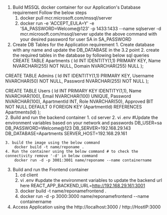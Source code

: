 1. Build MSSQL docker container for our Application's Database requirement
    Follow the below steps
    1. docker pull mcr.microsoft.com/mssql/server
    2. docker run -e 'ACCEPT_EULA=Y' -e 'SA_PASSWORD=Welcome@123' -p 1433:1433 --name sqlserver -d mcr.microsoft.com/mssql/server
    update the above command with your desired password for user SA in SA_PASSWORD
2. Create DB Tables for the Application requirement
        1. Create database with any name and update the DB_DATABASE in the 3.2 point
        2. create the required tables in the database by following below sql queries
 CREATE TABLE Apartments (
  Id INT IDENTITY(1,1) PRIMARY KEY,
  Name NVARCHAR(255) NOT NULL,
  Domain NVARCHAR(255) NULL
);

CREATE TABLE Admins (
  Id INT IDENTITY(1,1) PRIMARY KEY,
  Username NVARCHAR(50) NOT NULL,
  Password NVARCHAR(255) NOT NULL
);

CREATE TABLE Users (
  Id INT PRIMARY KEY IDENTITY(1,1),
  Name NVARCHAR(100),
  Email NVARCHAR(100) UNIQUE,
  Password NVARCHAR(100),
  ApartmentId INT,
  Role NVARCHAR(50),
  Approved BIT NOT NULL DEFAULT 0
  FOREIGN KEY (ApartmentId) REFERENCES Apartments(Id)
);               
2. Build and run the backend container
    1. cd server
    2. vi .env  #Update the environment variables based on your network and passwords
        DB_USER=sa
        DB_PASSWORD=Welcome@123
        DB_SERVER=192.168.29.143
        DB_DATABASE=Apartments
        SERVER_HOST=192.168.29.161

    3. build the image using the below command
        docker build -t name/reponame .
    4. Run the container using the below command # to check the connectivity remove '-d' in below command
        docker run -d -p 3001:3001 name/reponame --name containername
3. Build and run the Frontend container
    1. cd client
    2. vi .env #update the environment variables to update the backend url here
        REACT_APP_BACKEND_URL=http://192.168.29.161:3001
    3. docker build -t name/reponamefrontend .
    4. docker run -d -p 3000:3000 name/reponamefrontend --name containername
4. Access Application using the http://localhost:3000 / http://HostIP:3000

